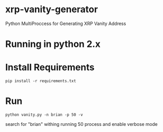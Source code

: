 # xrp-vanity-generator
Python MultiProccess for Generating XRP Vanity Address

# Running in python 2.x

# Install Requirements

```
pip install -r requirements.txt
```

# Run

```
python vanity.py -n brian -p 50 -v
```

search for "brian" withing running 50 process and enable verbose mode
